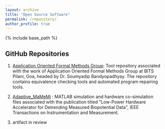 ```yaml
---
layout: archive
title: "Open Source Software"
permalink: /repository/
author_profile: true
---
```


{% include base_path %}

## GitHub Repositories

1) <a href='https://github.com/raks0009/AOFM'>Application Oriented Formal Methods Group</a>: Tool repository associated with the work of Application Oriented Formal Methods Group at BITS Pilani, Goa, headed by Dr. Soumyadip Bandyopadhyay. The repository contains equivalence checking tools and automated program repairing tools. 

2) <a href='https://github.com/raks0009/Adaptive_MameMi'>Adaptive_MaMeMi</a> : MATLAB simulation and hardware co-simulation files associated with the publication titled "Low-Power Hardware Accelerator for Detrending Measured Biopotential Data", IEEE Transactions on Instrumentation and Measurement.

3) artifact in review
<!--- 3) <a href='https://github.com/raks0009/Modified_MameMi'>Modified_MaMeMi</a> : MATLAB simulation files associated with the publication titled "Modified-MaMeMi Filter for Extraction of Brainwaves from Electroencephalograms", IEEE Transactions on Signal Processing (in review).>

4) <a href='https://github.com/raks0009/Jkhand_GIS_InVEST'>Jkhand_GIS_InVEST</a> : Raster data and shapefiles associated with the State Govt. of Jharkhand sponsored project to map wetlands and recommend strategies for betterment. The files were used as input for InVEST modelling.

5) <a href='https://github.com/raks0009/raks0009.github.io'>raks0009.github.io</a> : The code for this website, hosted on GitHub Pages. The code has been forked from  <a href='https://github.com/academicpages/academicpages.github.io'>academicpages.github.io</a> and then modifed to result in this website.

## Code Ocean Compute Capsules

1) artifact in review 
<!--- 1) <a href='https://codeocean.com/capsule/0733162/tree'>Modified_MaMeMi</a> : The code capsule associated with the publication titled "Modified-MaMeMi Filter for Extraction of Brainwaves from Electroencephalograms", IEEE Transactions on Signal Processing (in review). It contains the MATLAB simulation files and data used in generating the results for the publication.>

## Kaggle Datasets

1) <a href='https://www.kaggle.com/rakshitmittal/jharkhand-gis-data-for-invest'>GIS Data for InVEST</a> : Open source Geographic Information Systems (GIS) data collected from various official sources. The data is ideal to be used for InVEST modelling. It is really tough to search for these data, so I created this as a one-stop shop for GIS researchers and InVEST modellers. I own no copyrights for this data. 
